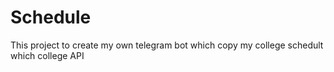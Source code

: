# Schedule
This project to create my own telegram bot which copy my college schedult which college API
